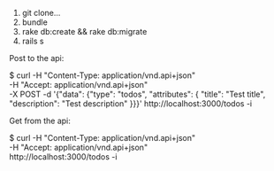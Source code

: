 1. git clone...
2. bundle
3. rake db:create && rake db:migrate
4. rails s


Post to the api:

$ curl -H "Content-Type: application/vnd.api+json" \
-H "Accept: application/vnd.api+json" \
-X POST -d '{"data": {"type": "todos", "attributes": { "title": "Test title", "description": "Test description" }}}' http://localhost:3000/todos -i

Get from the api:

$ curl -H "Content-Type: application/vnd.api+json" \
-H "Accept: application/vnd.api+json" \
http://localhost:3000/todos -i